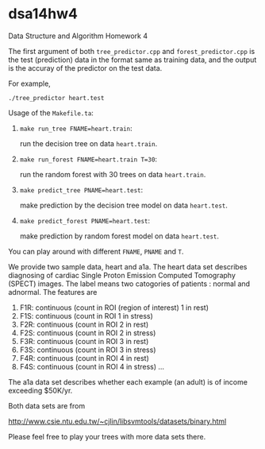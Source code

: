 dsa14hw4
========

Data Structure and Algorithm Homework 4

The first argument of both `tree_predictor.cpp` and `forest_predictor.cpp`
is the test (prediction) data in the format same as training data, and the
output is the accuray of the predictor on the test data.

For example,

    ./tree_predictor heart.test

Usage of the `Makefile.ta`:

1. `make run_tree FNAME=heart.train`: 

   run the decision tree on data `heart.train`.

2. `make run_forest FNAME=heart.train T=30`:

   run the random forest with 30 trees on data `heart.train`.

3. `make predict_tree PNAME=heart.test`:

   make prediction by the decision tree model on data `heart.test`.

4. `make predict_forest PNAME=heart.test`:

   make prediction by random forest model on data `heart.test`.

You can play around with different `FNAME`, `PNAME` and `T`.

We provide two sample data, heart and a1a. The heart data set describes diagnosing of cardiac Single Proton Emission Computed Tomography (SPECT) images. The label means two catogories of patients : normal and adnormal. The features are
1. F1R: continuous (count in ROI (region of interest) 1 in rest)
2. F1S: continuous (count in ROI 1 in stress)
3. F2R: continuous (count in ROI 2 in rest)
4. F2S: continuous (count in ROI 2 in stress)
5. F3R: continuous (count in ROI 3 in rest)
6. F3S: continuous (count in ROI 3 in stress)
7. F4R: continuous (count in ROI 4 in rest)
8. F4S: continuous (count in ROI 4 in stress)
...

The a1a data set describes whether each example (an adult) is of income exceeding $50K/yr.

Both data sets are from 

http://www.csie.ntu.edu.tw/~cjlin/libsvmtools/datasets/binary.html

Please feel free to play your trees with more data sets there.
